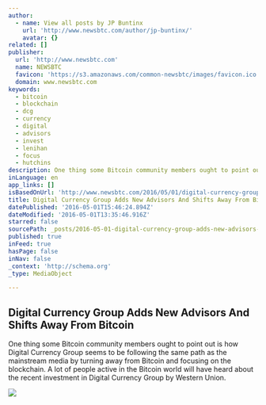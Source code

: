 ```yaml
---
author:
  - name: View all posts by JP Buntinx
    url: 'http://www.newsbtc.com/author/jp-buntinx/'
    avatar: {}
related: []
publisher:
  url: 'http://www.newsbtc.com'
  name: NEWSBTC
  favicon: 'https://s3.amazonaws.com/common-newsbtc/images/favicon.ico'
  domain: www.newsbtc.com
keywords:
  - bitcoin
  - blockchain
  - dcg
  - currency
  - digital
  - advisors
  - invest
  - lenihan
  - focus
  - hutchins
description: One thing some Bitcoin community members ought to point out is how Digital Currency Group seems to be following the same path as the mainstream media by turning away from Bitcoin and focusing on the blockchain. A lot of people active in the Bitcoin world will have heard about the recent investment in Digital Currency Group by Western Union.
inLanguage: en
app_links: []
isBasedOnUrl: 'http://www.newsbtc.com/2016/05/01/digital-currency-group-adds-new-advisors-shifts-away-bitcoin/'
title: Digital Currency Group Adds New Advisors And Shifts Away From Bitcoin
datePublished: '2016-05-01T15:46:24.894Z'
dateModified: '2016-05-01T13:35:46.916Z'
starred: false
sourcePath: _posts/2016-05-01-digital-currency-group-adds-new-advisors-and-shifts-away-fro.md
published: true
inFeed: true
hasPage: false
inNav: false
_context: 'http://schema.org'
_type: MediaObject

---
```

<article style=""><h1>Digital Currency Group Adds New Advisors And Shifts Away From Bitcoin</h1><p>One thing some Bitcoin community members ought to point out is how Digital Currency Group seems to be following the same path as the mainstream media by turning away from Bitcoin and focusing on the blockchain. A lot of people active in the Bitcoin world will have heard about the recent investment in Digital Currency Group by Western Union.</p><img src="http://s3.amazonaws.com/main-newsbtc-images/2016/05/01123201/NewDCGcover.jpg" /></article>